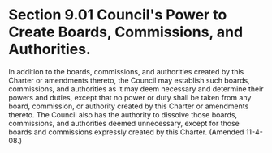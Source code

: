 Section 9.01 Council's Power to Create Boards, Commissions, and Authorities.
============================================================================

In addition to the boards, commissions, and authorities created by this
Charter or amendments thereto, the Council may establish such boards,
commissions, and authorities as it may deem necessary and determine
their powers and duties, except that no power or duty shall be taken
from any board, commission, or authority created by this Charter or
amendments thereto. The Council also has the authority to dissolve those
boards, commissions, and authorities deemed unnecessary, except for
those boards and commissions expressly created by this Charter. (Amended
11-4-08.)
